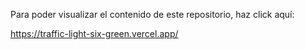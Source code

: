 Para poder visualizar el contenido de este repositorio, haz click aquí:


https://traffic-light-six-green.vercel.app/